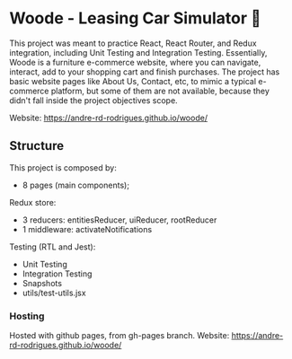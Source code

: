# Woode - Leasing Car Simulator 🎨

This project was meant to practice React, React Router, and Redux integration, including Unit Testing and Integration Testing.
Essentially, Woode is a furniture e-commerce website, where you can navigate, interact, add to your shopping cart and finish purchases. The project has basic website pages like About Us, Contact, etc, to mimic a typical e-commerce platform, but some of them are not available, because they didn't fall inside the project objectives scope.

Website: https://andre-rd-rodrigues.github.io/woode/

## Structure

This project is composed by:

- 8 pages (main components);

Redux store:

- 3 reducers: entitiesReducer, uiReducer, rootReducer
- 1 middleware: activateNotifications

Testing (RTL and Jest):

- Unit Testing
- Integration Testing
- Snapshots
- utils/test-utils.jsx

### Hosting

Hosted with github pages, from gh-pages branch.
Website: https://andre-rd-rodrigues.github.io/woode/
